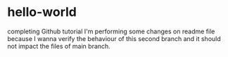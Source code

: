 # hello-world
completing Github tutorial
I'm performing some changes on readme file because I wanna verify the behaviour of this second branch and it should not impact the files of main branch.
